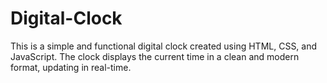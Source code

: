 # Digital-Clock
This is a simple and functional digital clock created using HTML, CSS, and JavaScript. The clock displays the current time in a clean and modern format, updating in real-time.
